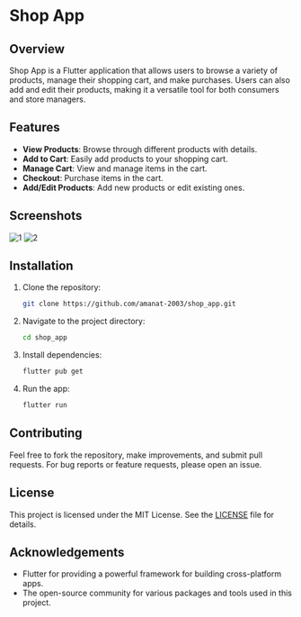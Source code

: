 # Shop App

## Overview

Shop App is a Flutter application that allows users to browse a variety of products, manage their shopping cart, and make purchases. Users can also add and edit their products, making it a versatile tool for both consumers and store managers.

## Features

- **View Products**: Browse through different products with details.
- **Add to Cart**: Easily add products to your shopping cart.
- **Manage Cart**: View and manage items in the cart.
- **Checkout**: Purchase items in the cart.
- **Add/Edit Products**: Add new products or edit existing ones.

## Screenshots

![1](https://github.com/user-attachments/assets/1631c702-a254-430b-a2c7-1e92da744e91)
![2](https://github.com/user-attachments/assets/2b54945a-a51d-4ad5-8fe5-4e4f1d038705)

## Installation

1. Clone the repository:
   ```bash
   git clone https://github.com/amanat-2003/shop_app.git
   ```

2. Navigate to the project directory:
   ```bash
   cd shop_app
   ```

3. Install dependencies:
   ```bash
   flutter pub get
   ```

4. Run the app:
   ```bash
   flutter run
   ```

## Contributing

Feel free to fork the repository, make improvements, and submit pull requests. For bug reports or feature requests, please open an issue.

## License

This project is licensed under the MIT License. See the [LICENSE](LICENSE) file for details.

## Acknowledgements

- Flutter for providing a powerful framework for building cross-platform apps.
- The open-source community for various packages and tools used in this project.
